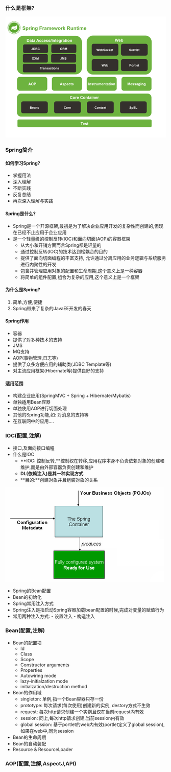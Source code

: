 ### 什么是框架?
![框架](docs/spring-overview.png)
### Spring简介
#### 如何学习Spring?
- 掌握用法
- 深入理解
- 不断实践
- 反复总结
- 再次深入理解与实践
#### Spring是什么?
* Spring是一个开源框架,最初是为了解决企业应用开发的复杂性而创建的,但现在已经不止应用于企业应用
* 是一个轻量级的控制反转(IOC)和面向切面(AOP)的容器框架
  - 从大小和开销方面而言Spring都是轻量的
  - 通过控制反转(IOC)的技术达到松耦合的目的
  - 提供了面向切面编程的丰富支持, 允许通过分离应用的业务逻辑与系统服务进行内聚性的开发
  - 包含并管理应用对象的配置和生命周期,这个意义上是一种容器
  - 将简单的组件配置,组合为复杂的应用,这个意义上是一个框架
#### 为什么是Spring?
1. 简单,方便,便捷
2. Spring带来了复杂的JavaEE开发的春天
#### Spring作用
- 容器
- 提供了对多种技术的支持
 - JMS
 - MQ支持
- AOP(事物管理,日志等)
- 提供了众多方便应用的辅助类(JDBC Template等)
- 对主流应用框架(Hibernate等)提供良好的支持
#### 适用范围
- 构建企业应用(SpringMVC + Spring + Hibernate/Mybatis)
- 单独适用Bean容器
- 单独使用AOP进行切面处理
- 其他的Spring功能,如: 对消息的支持等
- 在互联网中的应用....
### IOC(配置,注解)
- 接口,及面向接口编程
- 什么是IOC
  - **IOC: 控制反转,**控制权在转移,应用程序本身不负责依赖对象的创建和维护,而是由外部容器负责创建和维护
  - **DL(依赖注入)是其一种实现方式**
  - **目的:**创建对象并且组装对象的关系

![配置](docs/container-magic.png)
- Spring的Bean配置
- Bean的初始化
- Spring常用注入方式
 - Spring注入是指启动Spring容器加载bean配置的时候,完成对变量的赋值行为
 - 常用两种注入方式:
        - 设置注入
        - 构造注入
### Bean(配置,注解)
- Bean的配置项
  - Id
  - Class
  - Scope
  - Constructor arguments
  - Properties
  - Autowiring mode
  - lazy-initialzation mode
  - initialzation/destruction method
- Bean的作用域
  - singleton: 单例,指一个Bean容器只存一份
  - prototype: 每次请求(每次使用)创建新的实例, destory方式不生效
  - request: 每次http请求创建一个实例且仅在当前request内有效
  - session: 同上,每次http请求创建,当前session内有效
  - global session: 基于portlet的web内有效(portlet定义了global session),如果在web中,同为session
- Bean的生命周期
- Bean的自动装配
- Resource & ResourceLoader
### AOP(配置,注解,AspectJ,API)

